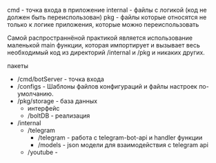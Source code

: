 cmd - точка входа в приложение
internal - файлы с логикой (код не должен быть переиспользован)
pkg - файлы которые относятся не только к логике приложения, которые можно переиспользовать

Самой распространнёной практикой является использование маленькой main функции, которая импортирует и вызывает весь необходимый код из директорий /internal и /pkg и никаких других.


пакеты
* /cmd/botServer - точка входа
* /configs - Шаблоны файлов конфигураций и файлы настроек по-умолчанию.
* /pkg/storage - база данных
    - интерфейс
    - /boltDB - реализация
* /internal
    - /telegram
        * /telegram - работа с telegram-bot-api и handler функции
        * /models - json модели для взаимодействия с telegram api
    - /youtube - 